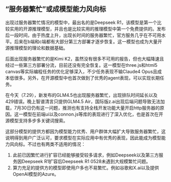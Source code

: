 ## “服务器繁忙”或成模型能力风向标

出现过服务器繁忙情况的模型中，最出名的是Deepseek R1，该模型是第一个比较实用的开源推理模型，并且也是比较实用的推理模型中第一个免费提供的。发布后一段时间，由于热度上升，出现长时间的服务器繁忙，官方服务几乎在不可用水平。后来在b端和c端都有大部分第三方部署才逐步恢复。这一模型也成为大量开源推理模型的理论和数据基础。

后面出现服务器繁忙的是Kimi K2，虽然没有很多不可用的报告，但也大幅降速且经过一些第三方部署分流，目前还没有完全恢复。这一模型在three.js和html5 canvas等实际编程任务的优化足够深入，不少任务表现不输Claude4 Opus且成本低很多。另外，在开源模型中也首次做到了优秀的agent表现，可以实现长期任务。

在今天（7.29），新发布的GLM4.5也出现服务器繁忙，出现排队时间延长以及429错误。晚上智谱清言只提供GLM4.5 Air，国际版z.ai出现后端问题导致无法加载，7月30日仍有这一问题，推测也有支持全栈开发功能大量开启http服务器的原因。这一模型在前端ui以及connon.js等库的表现进行了深入优化，也是首次在开源模型支持多步多关键词搜索。

这部分模型的提供方都因为模型能力优秀、用户群体大幅扩大导致服务器繁忙，这说明得到用户广泛认可，要求模型在实际应用中有优秀的表现，因此能成为模型能力风向标。不过也有两类不适用的情况：
1. 此前已因繁忙进行扩容已经能够接受较多请求，例如Deepseek以及第三方服务因Deepseek R1扩容后Deepseek R1 0528未遇到大规模繁忙问题。
2. 算力充足的提供方的模型即使用户多也不易繁忙。例如谷歌和X.ai以及提供OpenAI模型的Azure。